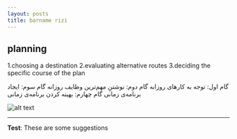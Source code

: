```yaml
---
layout: posts
title: barname rizi
---
```


## planning
1.choosing a destination
2.evaluating alternative routes
3.deciding the specific course of the plan


گام اول: توجه به کارهای روزانه 
گام دوم: نوشتنِ مهم‌ترین وظایف روزانه
گام سوم: ایجاد برنامه‌ی زمانی
گام چهارم‌: بهینه کردن برنامه‌ی زمانی


![alt text](../assets/images/planning.jpg "plan Picture")

---
**Test**: These are some suggestions
